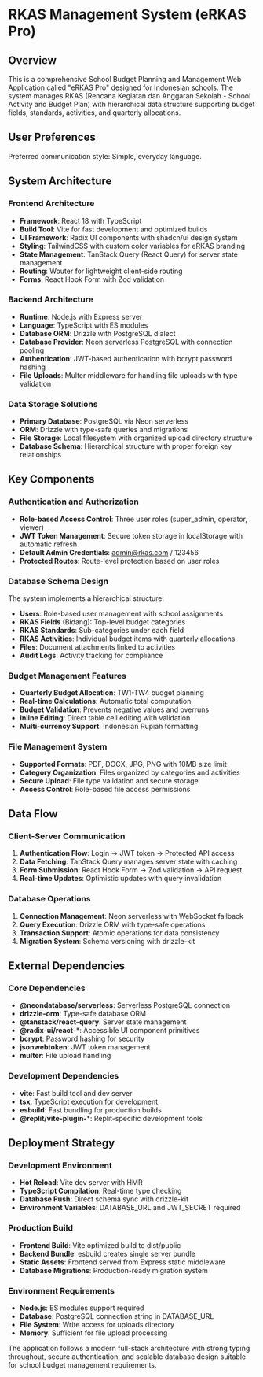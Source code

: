 # RKAS Management System (eRKAS Pro)

## Overview
This is a comprehensive School Budget Planning and Management Web Application called "eRKAS Pro" designed for Indonesian schools. The system manages RKAS (Rencana Kegiatan dan Anggaran Sekolah - School Activity and Budget Plan) with hierarchical data structure supporting budget fields, standards, activities, and quarterly allocations.

## User Preferences
Preferred communication style: Simple, everyday language.

## System Architecture

### Frontend Architecture
- **Framework**: React 18 with TypeScript
- **Build Tool**: Vite for fast development and optimized builds
- **UI Framework**: Radix UI components with shadcn/ui design system
- **Styling**: TailwindCSS with custom color variables for eRKAS branding
- **State Management**: TanStack Query (React Query) for server state management
- **Routing**: Wouter for lightweight client-side routing
- **Forms**: React Hook Form with Zod validation

### Backend Architecture
- **Runtime**: Node.js with Express server
- **Language**: TypeScript with ES modules
- **Database ORM**: Drizzle with PostgreSQL dialect
- **Database Provider**: Neon serverless PostgreSQL with connection pooling
- **Authentication**: JWT-based authentication with bcrypt password hashing
- **File Uploads**: Multer middleware for handling file uploads with type validation

### Data Storage Solutions
- **Primary Database**: PostgreSQL via Neon serverless
- **ORM**: Drizzle with type-safe queries and migrations
- **File Storage**: Local filesystem with organized upload directory structure
- **Database Schema**: Hierarchical structure with proper foreign key relationships

## Key Components

### Authentication and Authorization
- **Role-based Access Control**: Three user roles (super_admin, operator, viewer)
- **JWT Token Management**: Secure token storage in localStorage with automatic refresh
- **Default Admin Credentials**: admin@rkas.com / 123456
- **Protected Routes**: Route-level protection based on user roles

### Database Schema Design
The system implements a hierarchical structure:
- **Users**: Role-based user management with school assignments
- **RKAS Fields** (Bidang): Top-level budget categories
- **RKAS Standards**: Sub-categories under each field
- **RKAS Activities**: Individual budget items with quarterly allocations
- **Files**: Document attachments linked to activities
- **Audit Logs**: Activity tracking for compliance

### Budget Management Features
- **Quarterly Budget Allocation**: TW1-TW4 budget planning
- **Real-time Calculations**: Automatic total computation
- **Budget Validation**: Prevents negative values and overruns
- **Inline Editing**: Direct table cell editing with validation
- **Multi-currency Support**: Indonesian Rupiah formatting

### File Management System
- **Supported Formats**: PDF, DOCX, JPG, PNG with 10MB size limit
- **Category Organization**: Files organized by categories and activities
- **Secure Upload**: File type validation and secure storage
- **Access Control**: Role-based file access permissions

## Data Flow

### Client-Server Communication
1. **Authentication Flow**: Login → JWT token → Protected API access
2. **Data Fetching**: TanStack Query manages server state with caching
3. **Form Submission**: React Hook Form → Zod validation → API request
4. **Real-time Updates**: Optimistic updates with query invalidation

### Database Operations
1. **Connection Management**: Neon serverless with WebSocket fallback
2. **Query Execution**: Drizzle ORM with type-safe operations
3. **Transaction Support**: Atomic operations for data consistency
4. **Migration System**: Schema versioning with drizzle-kit

## External Dependencies

### Core Dependencies
- **@neondatabase/serverless**: Serverless PostgreSQL connection
- **drizzle-orm**: Type-safe database ORM
- **@tanstack/react-query**: Server state management
- **@radix-ui/react-***: Accessible UI component primitives
- **bcrypt**: Password hashing for security
- **jsonwebtoken**: JWT token management
- **multer**: File upload handling

### Development Dependencies
- **vite**: Fast build tool and dev server
- **tsx**: TypeScript execution for development
- **esbuild**: Fast bundling for production builds
- **@replit/vite-plugin-***: Replit-specific development tools

## Deployment Strategy

### Development Environment
- **Hot Reload**: Vite dev server with HMR
- **TypeScript Compilation**: Real-time type checking
- **Database Push**: Direct schema sync with drizzle-kit
- **Environment Variables**: DATABASE_URL and JWT_SECRET required

### Production Build
- **Frontend Build**: Vite optimized build to dist/public
- **Backend Bundle**: esbuild creates single server bundle
- **Static Assets**: Frontend served from Express static middleware
- **Database Migrations**: Production-ready migration system

### Environment Requirements
- **Node.js**: ES modules support required
- **Database**: PostgreSQL connection string in DATABASE_URL
- **File System**: Write access for uploads directory
- **Memory**: Sufficient for file upload processing

The application follows a modern full-stack architecture with strong typing throughout, secure authentication, and scalable database design suitable for school budget management requirements.